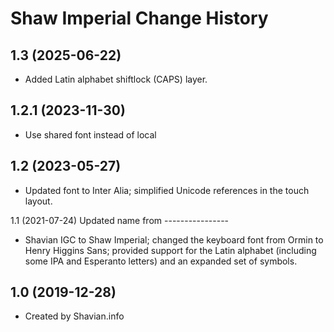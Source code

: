 Shaw Imperial Change History
====================

1.3 (2025-06-22)
----------------
* Added Latin alphabet shiftlock (CAPS) layer.

1.2.1 (2023-11-30)
----------------
* Use shared font instead of local

1.2 (2023-05-27)
----------------
* Updated font to Inter Alia; simplified Unicode references in the touch layout.

1.1 (2021-07-24) Updated name from ----------------
* Shavian IGC to Shaw Imperial; changed the keyboard font from Ormin to Henry Higgins Sans; provided support for the Latin alphabet (including some IPA and Esperanto letters) and an expanded set of symbols.

1.0 (2019-12-28)
----------------
* Created by Shavian.info
